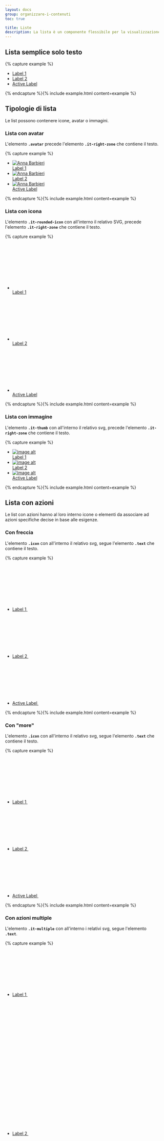 ```yaml
---
layout: docs
group: organizzare-i-contenuti
toc: true

title: Liste
description: La lista è un componente flessibile per la visualizzazione di liste con testo, link o elementi correlati.
---
```


## Lista semplice solo testo

{% capture example %}
<div class="it-list-wrapper">
  <ul class="it-list">
    <li>
      <a href="#" class="">
        <div class="it-right-zone"><span class="text">Label 1</span>
        </div>
      </a>
    </li>
    <li>
      <a href="#">
        <div class="it-right-zone"><span class="text">Label 2</span>
        </div>
      </a>
    </li>
    <li>
      <a class="active" href="#">
        <div class="it-right-zone"><span class="text">Active Label</span>
        </div>
      </a>
    </li>
  </ul>
</div>
{% endcapture %}{% include example.html content=example %}

## Tipologie di lista
Le list possono contenere icone, avatar o immagini.

### Lista con avatar
L'elemento **`.avatar`** precede l'elemento  **`.it-right-zone`** che contiene il testo.

{% capture example %}
<div class="it-list-wrapper">
  <ul class="it-list">
    <li>
      <a href="#" class="">
        <div class="avatar size-lg"><img src="https://randomuser.me/api/portraits/women/41.jpg" alt="Anna Barbieri"></div>
        <div class="it-right-zone"><span class="text">Label 1</span>
        </div>
      </a>
    </li>
    <li>
      <a href="#">
        <div class="avatar size-lg"><img src="https://randomuser.me/api/portraits/women/41.jpg" alt="Anna Barbieri"></div>
        <div class="it-right-zone"><span class="text">Label 2</span>
        </div>
      </a>
    </li>
    <li>
      <a class="active" href="#">
        <div class="avatar size-lg"><img src="https://randomuser.me/api/portraits/women/41.jpg" alt="Anna Barbieri"></div>
        <div class="it-right-zone"><span class="text">Active Label</span>
        </div>
      </a>
    </li>
  </ul>
</div>
{% endcapture %}{% include example.html content=example %}

### Lista con icona
L'elemento **`.it-rounded-icon`** con all'interno il relativo SVG, precede l'elemento  **`.it-right-zone`** che contiene il testo.

{% capture example %}
<div class="it-list-wrapper">
  <ul class="it-list">
    <li>
      <a href="#" class="">
        <div class="it-rounded-icon">
          <svg class="icon">
            <use xlink:href="{{ site.baseurl }}/dist/svg/sprite.svg#it-folder"></use>
          </svg>
        </div>
        <div class="it-right-zone"><span class="text">Label 1</span>
        </div>
      </a>
    </li>
    <li>
      <a href="#">
        <div class="it-rounded-icon">
          <svg class="icon">
            <use xlink:href="{{ site.baseurl }}/dist/svg/sprite.svg#it-folder"></use>
          </svg>
        </div>
        <div class="it-right-zone"><span class="text">Label 2</span>
        </div>
      </a>
    </li>
    <li>
      <a class="active" href="#">
        <div class="it-rounded-icon">
          <svg class="icon">
            <use xlink:href="{{ site.baseurl }}/dist/svg/sprite.svg#it-folder"></use>
          </svg>
        </div>
        <div class="it-right-zone"><span class="text">Active Label</span>
        </div>
      </a>
    </li>
  </ul>
</div>
{% endcapture %}{% include example.html content=example %}

### Lista con immagine
L'elemento **`.it-thumb`** con all'interno il relativo svg, precede l'elemento  **`.it-right-zone`** che contiene il testo.

{% capture example %}
<div class="it-list-wrapper">
  <ul class="it-list">
    <li>
      <a href="#" class="">
        <div class="it-thumb"><img src="https://via.placeholder.com/40x40.png?text=40x40" alt="image alt" title="image title"></div>
        <div class="it-right-zone"><span class="text">Label 1</span>
        </div>
      </a>
    </li>
    <li>
      <a href="#">
        <div class="it-thumb"><img src="https://via.placeholder.com/40x40.png?text=40x40" alt="image alt" title="image title"></div>
        <div class="it-right-zone"><span class="text">Label 2</span>
        </div>
      </a>
    </li>
    <li>
      <a class="active" href="#">
        <div class="it-thumb"><img src="https://via.placeholder.com/40x40.png?text=40x40" alt="image alt" title="image title"></div>
        <div class="it-right-zone"><span class="text">Active Label</span>
        </div>
      </a>
    </li>
  </ul>
</div>
{% endcapture %}{% include example.html content=example %}


## Lista con azioni
Le list con azioni hanno al loro interno icone o elementi da associare ad azioni specifiche decise in base alle esigenze.

### Con freccia

L'elemento **`.icon`** con all'interno il relativo svg, segue l'elemento  **`.text`** che contiene il testo.

{% capture example %}
<div class="it-list-wrapper">
  <ul class="it-list">
    <li>
      <a href="#" class="">
        <div class="it-right-zone">
          <span class="text">Label 1</span>
          <svg class="">
            <use xlink:href="{{ site.baseurl }}/dist/svg/sprite.svg#it-chevron-right"></use>
          </svg>
        </div>
      </a>
    </li>
    <li>
      <a href="#">
        <div class="it-right-zone">
          <span class="text">Label 2</span>
          <svg class="icon">
            <use xlink:href="{{ site.baseurl }}/dist/svg/sprite.svg#it-chevron-right"></use>
          </svg>
        </div>
      </a>
    </li>
    <li>
      <a class="active" href="#">
        <div class="it-right-zone">
          <span class="text">Active Label</span>
          <svg class="icon">
            <use xlink:href="{{ site.baseurl }}/dist/svg/sprite.svg#it-chevron-right"></use>
          </svg>
        </div>
      </a>
    </li>
  </ul>
</div>
{% endcapture %}{% include example.html content=example %}

### Con "more"

L'elemento **`.icon`** con all'interno il relativo svg, segue l'elemento  **`.text`** che contiene il testo.

{% capture example %}
<div class="it-list-wrapper">
  <ul class="it-list">
    <li>
      <a href="#" class="">
        <div class="it-right-zone">
          <span class="text">Label 1</span>
          <svg class="icon">
            <use xlink:href="{{ site.baseurl }}/dist/svg/sprite.svg#it-more-actions"></use>
          </svg>
        </div>
      </a>
    </li>
    <li>
      <a href="#">
        <div class="it-right-zone">
          <span class="text">Label 2</span>
          <svg class="icon">
            <use xlink:href="{{ site.baseurl }}/dist/svg/sprite.svg#it-more-actions"></use>
          </svg>
        </div>
      </a>
    </li>
    <li>
      <a class="active" href="#">
        <div class="it-right-zone">
          <span class="text">Active Label</span>
          <svg class="icon">
            <use xlink:href="{{ site.baseurl }}/dist/svg/sprite.svg#it-more-actions"></use>
          </svg>
        </div>
      </a>
    </li>
  </ul>
</div>
{% endcapture %}{% include example.html content=example %}

### Con azioni multiple

L'elemento **`.it-multiple`** con all'interno i relativi svg, segue l'elemento  **`.text`**.

{% capture example %}
<div class="it-list-wrapper">
  <ul class="it-list">
    <li>
      <a href="#" class="">
        <div class="it-right-zone">
          <span class="text">Label 1</span>
          <span class="it-multiple">
            <svg class="icon">
              <use xlink:href="{{ site.baseurl }}/dist/svg/sprite.svg#it-code-circle"></use>
            </svg>
            <svg class="icon">
              <use xlink:href="{{ site.baseurl }}/dist/svg/sprite.svg#it-code-circle"></use>
            </svg>
            <svg class="icon">
              <use xlink:href="{{ site.baseurl }}/dist/svg/sprite.svg#it-code-circle"></use>
            </svg>
          </span>
        </div>
      </a>
    </li>
    <li>
      <a href="#">
        <div class="it-right-zone">
          <span class="text">Label 2</span>
          <span class="it-multiple">
            <svg class="icon">
              <use xlink:href="{{ site.baseurl }}/dist/svg/sprite.svg#it-code-circle"></use>
            </svg>
            <svg class="icon">
              <use xlink:href="{{ site.baseurl }}/dist/svg/sprite.svg#it-code-circle"></use>
            </svg>
            <svg class="icon">
              <use xlink:href="{{ site.baseurl }}/dist/svg/sprite.svg#it-code-circle"></use>
            </svg>
          </span>
        </div>
      </a>
    </li>
    <li>
      <a class="active" href="#">
        <div class="it-right-zone">
          <span class="text">Active Label</span>
          <span class="it-multiple">
            <svg class="icon">
              <use xlink:href="{{ site.baseurl }}/dist/svg/sprite.svg#it-code-circle"></use>
            </svg>
            <svg class="icon">
              <use xlink:href="{{ site.baseurl }}/dist/svg/sprite.svg#it-code-circle"></use>
            </svg>
            <svg class="icon">
              <use xlink:href="{{ site.baseurl }}/dist/svg/sprite.svg#it-code-circle"></use>
            </svg>
          </span>
        </div>
      </a>
    </li>
  </ul>
</div>
{% endcapture %}{% include example.html content=example %}

### Con toggle 

L'elemento **`.toggles`**, segue l'elemento  **`.text`**.
Per attivare il javascript che attiva il funzionamento dei toggles è necessario aggiungere la classe **`.it-has-checkbox`** nel tag **`<a>`** che lo contiene.

{% capture example %}
<div class="it-list-wrapper">
  <ul class="it-list">
    <li>
      <a class="it-has-checkbox" href="#">
        <div class="it-right-zone">
          <span class="text">Label 1</span>
          <div class="toggles">
            <label for="toggle1">
            <input type="checkbox" id="id1"><span class="lever"></span>
            </label>
          </div>
        </div>
      </a>
    </li>
    <li>
      <a class="it-has-checkbox" href="#">
        <div class="it-right-zone">
          <span class="text">Label 2</span>
          <div class="toggles">
            <label for="toggle1">
            <input type="checkbox" id="id2"><span class="lever"></span>
            </label>
          </div>
        </div>
      </a>
    </li>
    <li>
      <a class="it-has-checkbox" href="#">
        <div class="it-right-zone">
          <span class="text">Label</span>
          <div class="toggles">
            <label for="toggle1">
            <input type="checkbox" id="id3"><span class="lever"></span>
            </label>
          </div>
        </div>
      </a>
    </li>
  </ul>
</div>
{% endcapture %}{% include example.html content=example %}

## Altre variazioni

### Con metadata
Ad ogni list si può aggiungere un campo "metadata", come nell'esempio seguente.  
L'elemento **`.metadata`**, segue l'elemento  **`.text`**.

{% capture example %}
<div class="it-list-wrapper">
  <ul class="it-list">
    <li>
      <a href="#" class="">
        <div class="avatar size-lg"><img src="https://randomuser.me/api/portraits/women/41.jpg" alt="Anna Barbieri"></div>
        <div class="it-right-zone"><span class="text">Label 1</span><span class="metadata">metadata</span>
        </div>
      </a>
    </li>
    <li>
      <a href="#">
        <div class="avatar size-lg"><img src="https://randomuser.me/api/portraits/women/41.jpg" alt="Anna Barbieri"></div>
        <div class="it-right-zone"><span class="text">Label 2</span><span class="metadata">metadata</span>
        </div>
      </a>
    </li>
    <li>
      <a class="active" href="#">
        <div class="avatar size-lg"><img src="https://randomuser.me/api/portraits/women/41.jpg" alt="Anna Barbieri"></div>
        <div class="it-right-zone"><span class="text">Active Label</span><span class="metadata">metadata</span>
        </div>
      </a>
    </li>
  </ul>
</div>
{% endcapture %}{% include example.html content=example %}

### Con immagine e toggles
Gli elementi a destra e sinistra del testo possono essere combinati.  
Di seguito un esempio con immagine e toggle.  
Per attivare il javascript che attiva il funzionamento dei toggles è necessario aggiungere la classe **`.it-has-checkbox`** nel tag **`<a>`** che lo contiene.

{% capture example %}
<div class="it-list-wrapper">
  <ul class="it-list">
    <li>
      <a class="it-has-checkbox" href="#">
        <div class="it-thumb"><img src="https://via.placeholder.com/40x40.png?text=40x40" alt="image alt" title="image title"></div>
        <div class="it-right-zone">
          <span class="text">Label 1</span>
          <div class="toggles">
            <label for="toggle1">
            <input type="checkbox" id="idt1"><span class="lever"></span>
            </label>
          </div>
        </div>
      </a>
    </li>
    <li>
      <a class="it-has-checkbox" href="#">
        <div class="it-thumb"><img src="https://via.placeholder.com/40x40.png?text=40x40" alt="image alt" title="image title"></div>
        <div class="it-right-zone">
          <span class="text">Label 2</span>
          <div class="toggles">
            <label for="toggle1">
            <input type="checkbox" id="idt2"><span class="lever"></span>
            </label>
          </div>
        </div>
      </a>
    </li>
    <li>
      <a class="it-has-checkbox" href="#">
        <div class="it-thumb"><img src="https://via.placeholder.com/40x40.png?text=40x40" alt="image alt" title="image title"></div>
        <div class="it-right-zone">
          <span class="text">Label</span>
          <div class="toggles">
            <label for="toggle1">
            <input type="checkbox" id="idt3"><span class="lever"></span>
            </label>
          </div>
        </div>
      </a>
    </li>
  </ul>
</div>
{% endcapture %}{% include example.html content=example %}

### Con testo aggiuntivo, azioni multiple e metadata
Per il testo aggiuntivo, utilizzare il tag **`<em>`** all'interno dell'elemento **`.text`**.

{% capture example %}
<div class="it-list-wrapper">
  <ul class="it-list">
    <li>
      <a href="#" class="">
        <div class="it-right-zone">
          <span class="text">Label 1<em>Font Titillium 14px. Leading 20px.</em></span>
          <span class="it-multiple">
            <span class="metadata">metadata</span>
            <svg class="icon">
              <use xlink:href="{{ site.baseurl }}/dist/svg/sprite.svg#it-code-circle"></use>
            </svg>
            <svg class="icon">
              <use xlink:href="{{ site.baseurl }}/dist/svg/sprite.svg#it-code-circle"></use>
            </svg>
            <svg class="icon">
              <use xlink:href="{{ site.baseurl }}/dist/svg/sprite.svg#it-code-circle"></use>
            </svg>
          </span>
        </div>
      </a>
    </li>
    <li>
      <a href="#">
        <div class="it-right-zone">
          <span class="text">Label 2<em>Font Titillium 14px. Leading 20px.</em></span>
          <span class="it-multiple">
            <span class="metadata">metadata</span>
            <svg class="icon">
              <use xlink:href="{{ site.baseurl }}/dist/svg/sprite.svg#it-code-circle"></use>
            </svg>
            <svg class="icon">
              <use xlink:href="{{ site.baseurl }}/dist/svg/sprite.svg#it-code-circle"></use>
            </svg>
            <svg class="icon">
              <use xlink:href="{{ site.baseurl }}/dist/svg/sprite.svg#it-code-circle"></use>
            </svg>
          </span>
        </div>
      </a>
    </li>
    <li>
      <a class="active" href="#">
        <div class="it-right-zone">
          <span class="text">Active Label<em>Font Titillium 14px. Leading 20px.</em></span>
          <span class="it-multiple">
            <span class="metadata">metadata</span>
            <svg class="icon">
              <use xlink:href="{{ site.baseurl }}/dist/svg/sprite.svg#it-code-circle"></use>
            </svg>
            <svg class="icon">
              <use xlink:href="{{ site.baseurl }}/dist/svg/sprite.svg#it-code-circle"></use>
            </svg>
            <svg class="icon">
              <use xlink:href="{{ site.baseurl }}/dist/svg/sprite.svg#it-code-circle"></use>
            </svg>
          </span>
        </div>
      </a>
    </li>
  </ul>
</div>
{% endcapture %}{% include example.html content=example %}

### Con testo aggiuntivo e checkbox.
L'elemento **`.form-check`** con all'interno il relativo input, precede l'elemento  **`.it-right-zone`** che contiene il testo.  
Per attivare il javascript che attiva il funzionamento dei checkbox è necessario aggiungere la classe **`.it-has-checkbox`** nel tag **`<a>`** che lo contiene.

{% capture example %}
<div class="it-list-wrapper">
  <ul class="it-list">
    <li>
      <a class="it-has-checkbox" href="#">
        <div class="form-check">
          <input id="idc1" type="checkbox">
          <label for="idc1"></label>
        </div>
        <div class="it-right-zone"><span class="text">Label 1<em>Font Titillium 14px. Leading 20px.</em></span>
        </div>
      </a>
    </li>
    <li>
      <a class="it-has-checkbox" href="#">
        <div class="form-check">
          <input id="idc2" type="checkbox">
          <label for="idc2"></label>
        </div>
        <div class="it-right-zone"><span class="text">Label 2<em>Font Titillium 14px. Leading 20px.</em></span>
        </div>
      </a>
    </li>
    <li>
      <a class="it-has-checkbox" href="#">
        <div class="form-check">
          <input id="idc3" type="checkbox">
          <label for="idc3"></label>
        </div>
        <div class="it-right-zone"><span class="text">Active Label<em>Font Titillium 14px. Leading 20px.</em></span>
        </div>
      </a>
    </li>
  </ul>
</div>
{% endcapture %}{% include example.html content=example %}
